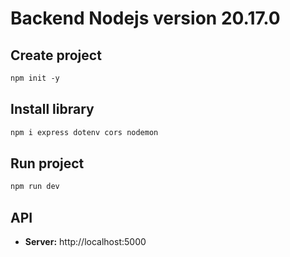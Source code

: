 # Backend Nodejs version 20.17.0

## Create project
```txt
npm init -y
```

## Install library
```txt
npm i express dotenv cors nodemon
```

## Run project
```txt
npm run dev
```
## API
* **Server:** http://localhost:5000
